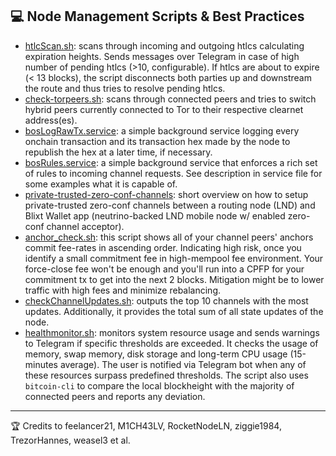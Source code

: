 ## 💻 Node Management Scripts & Best Practices

- [htlcScan.sh](/htlcScan.sh): scans through incoming and outgoing htlcs calculating expiration heights. Sends messages over Telegram in case of high number of pending htlcs (>10, configurable). If htlcs are about to expire (< 13 blocks), the script disconnects both parties up and downstream the route and thus tries to resolve pending htlcs.
- [check-torpeers.sh](/check-torpeers.sh): scans through connected peers and tries to switch hybrid peers currently connected to Tor to their respective clearnet address(es).
- [bosLogRawTx.service](/bosLogRawTx.service): a simple background service logging every onchain transaction and its transaction hex made by the node to republish the hex at a later time, if necessary.
- [bosRules.service](/bosRules.service): a simple background service that enforces a rich set of rules to incoming channel requests. See description in service file for some examples what it is capable of.
- [private-trusted-zero-conf-channels](/private-trusted-zero-conf-channels.md): short overview on how to setup private-trusted zero-conf channels between a routing node (LND) and Blixt Wallet app (neutrino-backed LND mobile node w/ enabled zero-conf channel acceptor).
- [anchor_check.sh](/anchor_check.sh): this script shows all of your channel peers' anchors commit fee-rates in ascending order. Indicating high risk, once you identify a small commitment fee in high-mempool fee environment. Your force-close fee won't be enough and you'll run into a CPFP for your commitment tx to get into the next 2 blocks. Mitigation might be to lower traffic with high fees and minimize rebalancing.
- [checkChannelUpdates.sh](/checkChannelUpdates.sh): outputs the top 10 channels with the most updates. Additionally, it provides the total sum of all state updates of the node.
- [healthmonitor.sh](/healthmonitor.sh): monitors system resource usage and sends warnings to Telegram if specific thresholds are exceeded. It checks the usage of memory, swap memory, disk storage and long-term CPU usage (15-minutes average). The user is notified via Telegram bot when any of these resources surpass predefined thresholds. The script also uses `bitcoin-cli` to compare the local blockheight with the majority of connected peers and reports any deviation.
___________________________________
🏆 Credits to feelancer21, M1CH43LV, RocketNodeLN, ziggie1984, TrezorHannes, weasel3 et al.
